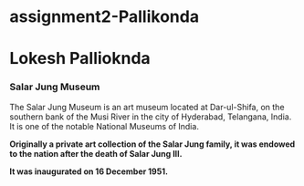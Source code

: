 # assignment2-Pallikonda

# Lokesh Pallioknda
### Salar Jung Museum
 
 The Salar Jung Museum is an art museum located at Dar-ul-Shifa, on the southern bank of the Musi River in the city of Hyderabad, Telangana, India. It is one of the notable National Museums of India.

 **Originally a private art collection of the Salar Jung family, it was endowed to the nation after the death of Salar Jung III.**
 
 **It was inaugurated on 16 December 1951.**
